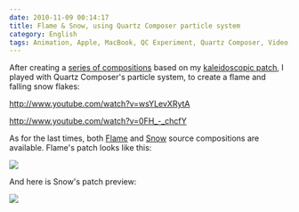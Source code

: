 ```yaml
---
date: 2010-11-09 00:14:17
title: Flame & Snow, using Quartz Composer particle system
category: English
tags: Animation, Apple, MacBook, QC Experiment, Quartz Composer, Video, Visual
---
```


After creating a [series of compositions](http://kevin.deldycke.com/2010/11/sharp-scan-lines-squared-lava-lamp/) based on my [kaleidoscopic patch](http://kevin.deldycke.com/2010/10/kaleidoscope-001-002/), I played with Quartz Composer's particle system, to create a flame and falling snow flakes:

http://www.youtube.com/watch?v=wsYLevXRytA

http://www.youtube.com/watch?v=0FH_-_chcfY

As for the last times, both [Flame](http://kevin.deldycke.com/documents/flame.qtz) and [Snow](http://kevin.deldycke.com/documents/snow.qtz) source compositions are available. Flame's patch looks like this:

![](/uploads/2010/flame-patch.png)

And here is Snow's patch preview:

![](/uploads/2010/snow-patch.png)

